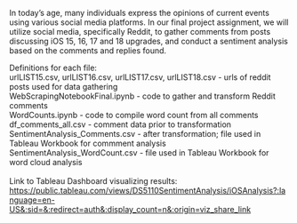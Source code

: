 In today’s age, many individuals express the opinions of current events using various social
media platforms. In our final project assignment, we will utilize social media, specifically
Reddit, to gather comments from posts discussing iOS 15, 16, 17 and 18 upgrades, and
conduct a sentiment analysis based on the comments and replies found.

Definitions for each file: \
urlLIST15.csv, urlLIST16.csv, urlLIST17.csv, urlLIST18.csv - urls of reddit posts used for data gathering \
WebScrapingNotebookFinal.ipynb - code to gather and transform Reddit comments \
WordCounts.ipynb - code to compile word count from all comments \
df_comments_all.csv - comment data prior to transformation \
SentimentAnalysis_Comments.csv - after transformation; file used in Tableau Workbook for commment analysis \
SentimentAnalysis_WordCount.csv - file used in Tableau Workbook for word cloud analysis \
\
Link to Tableau Dashboard visualizing results: https://public.tableau.com/views/DS5110SentimentAnalysis/iOSAnalysis?:language=en-US&:sid=&:redirect=auth&:display_count=n&:origin=viz_share_link
